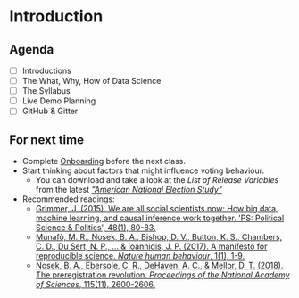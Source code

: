 # Introduction

## Agenda
- [ ] Introductions
- [ ] The What, Why, How of Data Science
- [ ] The Syllabus
- [ ] Live Demo Planning
- [ ] GitHub & Gitter

## For next time

- Complete [Onboarding](../resources/onboarding.md) before the next class.
- Start thinking about factors that might influence voting behaviour.
    - You can download and take a look at the *List of Release Variables* from the latest [*"American National Election Study"*](https://electionstudies.org/data-center/2020-time-series-study/)
- Recommended readings:
    - [Grimmer, J. (2015). We are all social scientists now: How big data, machine learning, and causal inference work together. 'PS: Political Science & Politics', 48(1), 80-83.](https://stanford.edu/~jgrimmer/bd_2.pdf)
    - [Munafò, M. R., Nosek, B. A., Bishop, D. V., Button, K. S., Chambers, C. D., Du Sert, N. P., ... & Ioannidis, J. P. (2017). A manifesto for reproducible science. *Nature human behaviour*, 1(1), 1-9.](https://www.nature.com/articles/s41562-016-0021)
    - [Nosek, B. A., Ebersole, C. R., DeHaven, A. C., & Mellor, D. T. (2018). The preregistration revolution. *Proceedings of the National Academy of Sciences*, 115(11), 2600-2606.](https://www.pnas.org/content/115/11/2600.full)

